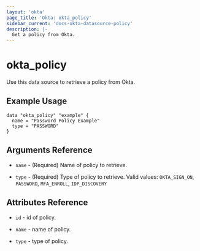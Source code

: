 ```yaml
---
layout: 'okta'
page_title: 'Okta: okta_policy'
sidebar_current: 'docs-okta-datasource-policy'
description: |-
  Get a policy from Okta.
---
```


# okta_policy

Use this data source to retrieve a policy from Okta.

## Example Usage

```hcl
data "okta_policy" "example" {
  name = "Password Policy Example"
  type = "PASSWORD"
}
```

## Arguments Reference

- `name` - (Required) Name of policy to retrieve.

- `type` - (Required) Type of policy to retrieve. Valid values: `OKTA_SIGN_ON`, `PASSWORD`, `MFA_ENROLL`, `IDP_DISCOVERY`

## Attributes Reference

- `id` - id of policy.

- `name` - name of policy.

- `type` - type of policy.
